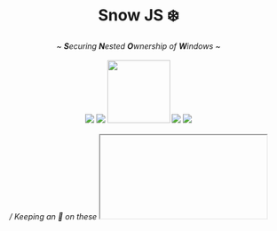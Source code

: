 <div align="center">
    <h1> Snow JS ❄️ </h1>
    <i> ~ <b>S</b>ecuring <b>N</b>ested <b>O</b>wnership of <b>W</b>indows ~ </i>
    <br/><br/>
    <img src="https://img.shields.io/npm/v/@lavamoat/snow"/>
    <img src="https://img.shields.io/bundlephobia/min/@lavamoat/snow"/>
    <img src="https://badges.frapsoft.com/javascript/code/javascript.svg?v=101" width="113">
    <img src="https://img.shields.io/npm/dw/@lavamoat/snow"/>
    <img src="https://img.shields.io/github/license/lavamoat/snow"/>
    <br/><br/>
    <i> / Keeping an 👀 on these <code><iframe></code>s for ya! / </i>
    <br/><br/>
</div>

> _Snow is the **most advanced** open sourced tool for securing same origin realms in runtime browser apps - **secured** and **easy to use**:_

* Include Snow in your web app's loading html file (or by [requiring it as a module](#Install)):
```html
<script src="https://unpkg.com/@lavamoat/snow/snow.prod.js"></script>
```
* Pass Snow a callback and Snow will invoke it with **every** new window object in runtime!
```javascript
SNOW( win => console.log('New window detected:', win) )
```

<div align="center">
<img width="750" alt="❄️SNOW❄️" src="https://user-images.githubusercontent.com/13243797/219565727-12f00654-a709-4a39-87fc-5a60f643b308.png">
<br><br>
<i> Snow aspires to standardize how to recursively and <b> securely own newborn windows </b> (aka iframes/realms) <br> within a browser web app, 
<b> from the context of the app itself </b>. </i>
</div>

## About

Snow is an experimental ⚠️ tool coming in the form of a **JavaScript shim** that once is applied to the page exposes an API that when is 
provided with a callback, will make sure to call it with **every new window** that is being 
injected to DOM, **before** its creator gets a hold on it.

This ability exists for extensions (with the `all_frames: true` property), but `Snow` brings it
to **non extension javascript with the same privileges as the web app**.
    
> _Read more about Snow and the motivation behind it [here](https://github.com/lavamoat/snow/wiki/Introducing-Snow)_

## 🚨 IMPORTANT UPDATE 🚨

Starting Version [2.0.0](https://github.com/LavaMoat/snow/pull/76) Snow officially doesn't support vulnerabilities that
can be protected against by disallowing `unsafe-inline` completely and by correctly using the `object-src` directive to not allow `self`.

To learn more why is that, see [section 3](#install).

## [Demo](https://lavamoat.github.io/snow/demo/#self-xss-challenge-msg) - The Snow Challenge! 🏆

<div align="center">
<img width="759" alt="Screenshot 2023-02-25 at 19 54 33" src="https://user-images.githubusercontent.com/13243797/221372185-eaeea815-b693-43bf-a371-6375ce8e0e8b.png">
</div>
<br>

Snow's challenge is the easiest way to **graspe the power of Snow.** 

Here we have a serverless [demo app](https://lavamoat.github.io/snow/demo/#self-xss-challenge-msg), which installs and **uses Snow to disable the functionality of the `alert` function** for all same origin realms.
    
In other words, the app uses Snow to make sure **no one can call the `alert` function**, not even when:
* Trying to create an `<iframe>` and use its inner window's `alert`;
* Trying to call the `alert` function from the console (even self-XSS won't help you!);
* Trying to open a new tab and use its `alert`.
    
Hence, the rulls are very simple - **visit the [app](https://lavamoat.github.io/snow/demo/) and pop an alert! 😉**
    
If you manage to bypass Snow and pop an alert message - **help us** by opening an issue so we could continue to **improve Snow's security**!
    
## Usage

```javascript
// API
SNOW(cb = (win) => { /* LOGIC */ });


// example, disable alert API in the webpage completely
SNOW((win) => {
    win.alert = (msg) => {
        console.log('alert is disabled! msg is: ' + msg);
    };
});
```

## Install

The latest `snow` [production version](https://raw.githubusercontent.com/lavamoat/snow/main/snow.prod.js) is included in the official repo
and also in [upkg cdn](https://unpkg.com/@lavamoat/snow/snow.prod.js), so in order to
install `snow` in the website, simply place it wherever and serve it to the website as-is:

```html
<script src="https://unpkg.com/@lavamoat/snow/snow.prod.js"></script>
```

After this line, window should expose `window.SNOW` API for the
rest of the scripts in the website to use.

Not like standard third party libraries, `snow` has special requirements (security-wise)
in order for it to play its role securely.

1. **It has to run as the first piece of javascript
   that runs in the webpage** - otherwise any other javascript code will have the ability to
   bypass `snow` and cancel its purpose completely (that's why `snow` can never overpower
   extensions). In order to achieve that, when loading via a script tag it must load script 
   synchronously (do not use `async=true`!).

2. **It's better to be served as-is** - If it goes through any bundlers that might change it,
   the modified version might contain flaws that attackers might use to cancel its effect (for further
   explanation see [natives](https://github.com/lavamoat/snow/wiki/Introducing-Snow#natives) section). 

3. **Most importantly, it's highly vulnerable without minimal help from CSP** - As of version 2.0.0 the project will
   seize to attempt to defend against vulnerabilities that aren't possible to exploit when 
   (a) `unsafe-inline` isn't allowed and (b) `object-src` to `self` isn't allowed.
   This is because (a) defending against string-JS attacks is basically an endless task and probably impossible, and
   (b) `object`/`embed` elements behaviour is also too unpredictable while these elements shouldn't be even used in the
   first place. Snow will do its best regardless of what CSP is applied - **use at your own risk!** 
   1. please learn more about this ☝️ at [#118](https://github.com/LavaMoat/snow/pull/118/)


`SNOW` API can also be required as part of a bundle instead of a script tag:

```
yarn add @lavamoat/snow
```

```javascript
const snow = require('@lavamoat/snow');
```

## Contribute

This project is an important POC aspiring to standardize how windows should be hermetically
handled, however it is not yet production ready.

`snow` eventually is a shim that comes to both demonstrate and utilize the API we wish to see builtin to browsers in the future. 
Until `snow` becomes a platform builtin API, we have to attempt to overcome several challenges that are significantly harder to do so in pure javascript:

### Support

`snow` supports Chrome, Firefox, Safari and all other Chromium based browsers (Opera, Edge, Brave, etc).

### Performance

Achieving a hermetic solution costs in performance. Injecting this script into some major
websites went smoothly while with some others it caused them some performance issues.

### Security

Although this project takes the hermetic concept very seriously and massively tests for
potential flaws, `snow` might potentially still have flaws which might enable attackers
to bypass its hooks.

Bottom line - `snow` might have security vulnerabilities!

Hopefully in the future `snow` will become a builtin API provided by the browser. 
Achieving that goal will allow security assurance - such functionality will be safer to implement 
on behalf of the browser rather than the web app.

### Tests

In order to assure security, there are many tests that verify that `snow`
is fully hermetic as promised - everything that `snow` supports is fully tested.

The tests mainly try to bypass `snow` in any possible way.

If you found a vulnerability in `snow`, open a PR with a test that demonstrates it (or just let us know, and we'll do it).

### Help

Help with promoting any of the topics above is very much appreciated in order for this project
to become production ready and reshape how hermetic window hooking should look like!

## Troubleshooting

In [log.js](https://github.com/LavaMoat/snow/blob/main/src/log.js) file you can find references
to issues you might encounter using snow. 
If you do, you should see an error/warning thrown to console in your application with a reference
to the relevant issue thread.

In each thread a discussion around the issue is being made in order to better solve it, so please
share your experience with the issue in order for us to solve it in the best way possible.

If you encounter an issue that is not being handled by snow correctly, please open a new one.

## Supporters

Funded by [Consensys 💙](https://github.com/consensys)

Maintained and developed by [MetaMask 🦊](https://github.com/MetaMask)
    
Part of the [LavaMoat 🌋](https://github.com/LavaMoat) Javascript security toolbox

Invented and developed by [Gal Weizman 👋🏻](https://weizmangal.com/)

